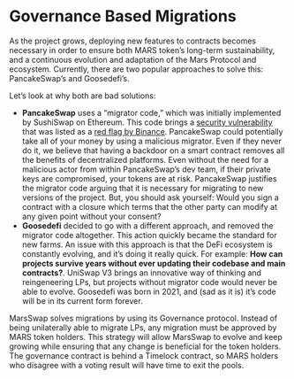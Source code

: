# Governance Based Migrations

As the project grows, deploying new features to contracts becomes necessary in order to ensure both MARS token’s long-term sustainability, and a continuous evolution and adaptation of the Mars Protocol and ecosystem. Currently, there are two popular approaches to solve this: PancakeSwap’s and Goosedefi’s.

Let’s look at why both are bad solutions:

* **PancakeSwap** uses a “migrator code,” which was initially implemented by SushiSwap on Ethereum. This code brings a [security vulnerability](https://github.com/quantstamp/sushiswap-security-review#32-migrate-is-dependent-on-a-currently-unspecified-migrator-contract) that was listed as a [red flag by Binance](https://www.binance.org/en/blog/how-to-identify-malicious-contract-on-binance-smart-chain/). PancakeSwap could potentially take all of your money by using a malicious migrator. Even if they never do it, we believe that having a backdoor on a smart contract removes all the benefits of decentralized platforms. Even without the need for a malicious actor from within PancakeSwap’s dev team, if their private keys are compromised, your tokens are at risk. PancakeSwap justifies the migrator code arguing that it is necessary for migrating to new versions of the project. But, you should ask yourself: Would you sign a contract with a closure which terms that the other party can modify at any given point without your consent?
* **Goosedefi** decided to go with a different approach, and removed the migrator code altogether. This action quickly became the standard for new farms. An issue with this approach is that the DeFi ecosystem is constantly evolving, and it’s doing it really quick. For example: **How can projects survive years without ever updating their codebase and main contracts?**. UniSwap V3 brings an innovative way of thinking and reingeneering LPs, but projects without migrator code would never be able to evolve. Goosedefi was born in 2021, and \(sad as it is\) it’s code will be in its current form forever.

MarsSwap solves migrations by using its Governance protocol. Instead of being unilaterally able to migrate LPs, any migration must be approved by MARS token holders. This strategy will allow MarsSwap to evolve and keep growing while ensuring that any change is beneficial for the token holders.  
The governance contract is behind a Timelock contract, so MARS holders who disagree with a voting result will have time to exit the pools.

